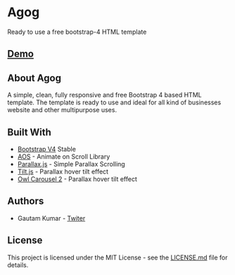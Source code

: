 # Agog 

Ready to use a free bootstrap-4 HTML template

## [Demo](http://themes.coderomeos.org/agog/)

## About Agog

A simple, clean, fully responsive and free Bootstrap 4 based HTML template. The template is ready to use and ideal for all kind of businesses website and other multipurpose uses.

## Built With

* [Bootstrap V4](https://getbootstrap.com/docs/4.0/getting-started/introduction/) Stable
* [AOS](https://michalsnik.github.io/aos/) - Animate on Scroll Library
* [Parallax.js](http://pixelcog.github.io/parallax.js/) - Simple Parallax Scrolling
* [Tilt.js](https://gijsroge.github.io/tilt.js/) - Parallax hover tilt effect
* [Owl Carousel 2](https://owlcarousel2.github.io/OwlCarousel2/) - Parallax hover tilt effect

## Authors

* Gautam Kumar - [Twiter](https://twitter.com/r8here)

## License

This project is licensed under the MIT License - see the [LICENSE.md](LICENSE.md) file for details.